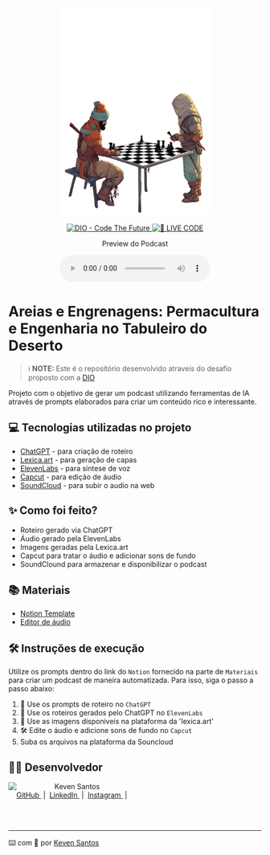 <p align="center">
<img 
    src="assets/Imagens/Jeu_d_échecs_qui_brûle_dans_le_desert_façon_bande_-removebg-preview.png"
    width="300"
/>
</p>

<p align="center">
<a href="https://dio.me/">
    <img 
        src="https://img.shields.io/badge/DIO-Code_The_Future-28DA77?logo=youtube" 
        alt="DIO - Code The Future">
</a>
<a href="https://dio.me/">
<img 
    src="https://img.shields.io/badge/🔴_LIVE_CODE-FF5E72" 
    alt="🔴 LIVE CODE">
</a>
</p>

<p align="center">
    Preview do Podcast
</p>

<div align="center">
    <audio src="output/podcast_editado.MP3" controls title="Podcast editado"></audio>
</div>

# Areias e Engrenagens: Permacultura e Engenharia no Tabuleiro do Deserto

 > ℹ️ **NOTE:** Este é o repositório desenvolvido atraveis do desafio proposto com a [DIO](https://dio.me)

Projeto com o objetivo de gerar um podcast utilizando ferramentas de IA através de prompts elaborados para criar um conteúdo rico e interessante.

## 💻 Tecnologias utilizadas no projeto

- [ChatGPT](https://chat.openai.com/) - para criação de roteiro
- [Lexica.art](https://lexica.art) - para geração de capas
- [ElevenLabs](https://beta.elevenlabs.io/) - para síntese de voz
- [Capcut](https://www.capcut.com/pt-br/) - para edição de áudio
- [SoundCloud](https://soundcloud.com/) - para subir o audio na web

## ✨ Como foi feito?

- Roteiro gerado via ChatGPT
- Áudio gerado pela ElevenLabs
- Imagens geradas pela Lexica.art
- Capcut para tratar o áudio e adicionar sons de fundo
- SoundClound para armazenar e disponibilizar o podcast

## 📚 Materiais

- [Notion Template](https://helpful-jump-17b.notion.site/PAS-Podcast-AI-Studio-210489e15d7a4a73b743bb159e45d06f?pvs=4)
- [Editor de áudio](https://www.capcut.com/editor?from_page=landing_page&__action_from=picture_V%C3%ADdeos%20profissionais%20em%20minutos,%20n%C3%A3o%20em%20horas.)

## 🛠️ Instruções de execução

Utilize os prompts dentro do link do `Notion` fornecido na parte de `Materiais` para criar um podcast de maneira automatizada. Para isso, siga o passo a passo abaixo:

1. 🤖 Use os prompts de roteiro no `ChatGPT`
2. 🤖 Use os roteiros gerados pelo ChatGPT no `ElevenLabs`
3. 🤖 Use as imagens disponiveis na plataforma da 'lexica.art'
4. 🛠 Edite o áudio e adicione sons de fundo no `Capcut`
5.   Suba os arquivos na plataforma da Souncloud

## 👨‍💻 Desenvolvedor

<p>
    <img 
      align=left 
      margin=10 
      width=80 
      src="https://scontent.cdninstagram.com/v/t51.2885-19/442450760_2442332962629395_1905472428168208141_n.jpg?stp=dst-jpg_s150x150&_nc_ht=scontent.cdninstagram.com&_nc_cat=111&_nc_ohc=ZW1L7w3jHZIQ7kNvgFEt0-b&edm=APs17CUBAAAA&ccb=7-5&oh=00_AYABK_9yye6tjn_DdNYtDnr-m95fRmlBhR3nKyAuPglO4w&oe=66665A88&_nc_sid=10d13b"
    />
    <p>&nbsp&nbsp&nbspKeven Santos<br>
    &nbsp&nbsp&nbsp
    <a 
        href="https://github.com/kkee95">
        GitHub
    </a>
    &nbsp;|&nbsp;
    <a 
        href="https://www.linkedin.com/in/keven-santos-384353268/">
        LinkedIn
    </a>
    &nbsp;|&nbsp;
    <a 
        href="https://www.instagram.com/kevensantuz/">
        Instagram
    </a>
    &nbsp;|&nbsp;</p>
</p>
<br/><br/>
<p>

---

⌨️ com 💜 por [Keven Santos](https://github.com/kkee95)
